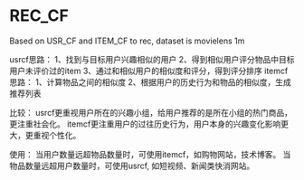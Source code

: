 # REC_CF
Based on USR_CF and ITEM_CF to rec, dataset is movielens 1m

usrcf思路：
1、找到与目标用户兴趣相似的用户
2、得到相似用户评分物品中目标用户未评价过的item
3、通过和相似用户的相似度和评分，得到评分排序
itemcf思路：
1、计算物品之间的相似度
2、根据用户的历史行为和物品的相似度，生成推荐列表

比较：
usrcf更重视用户所在的兴趣小组，给用户推荐的是所在小组的热门商品，更注重社会化。
itemcf更注重用户的过往历史行为，用户本身的兴趣变化影响更大，更重视个性化。

使用：
当用户数量远超物品数量时，可使用itemcf，如购物网站，技术博客。
当物品数量远超用户数量时，可使用usrcf, 如短视频、新闻类快消网站。

